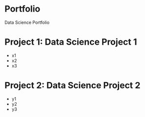 # Portfolio
Data Science Portfolio

# Project 1: Data Science Project 1
- x1
- x2
- x3

# Project 2: Data Science Project 2
- y1
- y2
- y3
